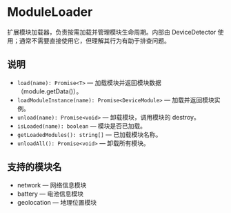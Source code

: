 # ModuleLoader

扩展模块加载器，负责按需加载并管理模块生命周期。内部由 DeviceDetector 使用；通常不需要直接使用它，但理解其行为有助于排查问题。

## 说明

- `load(name): Promise<T>` — 加载模块并返回模块数据（module.getData()）。
- `loadModuleInstance(name): Promise<DeviceModule>` — 加载并返回模块实例。
- `unload(name): Promise<void>` — 卸载模块，调用模块的 destroy。
- `isLoaded(name): boolean` — 模块是否已加载。
- `getLoadedModules(): string[]` — 已加载模块名称。
- `unloadAll(): Promise<void>` — 卸载所有模块。

## 支持的模块名

- network — 网络信息模块
- battery — 电池信息模块
- geolocation — 地理位置模块


